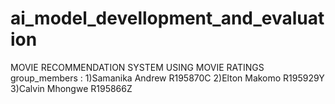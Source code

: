 # ai_model_devellopment_and_evaluation
MOVIE RECOMMENDATION SYSTEM USING MOVIE RATINGS 
    group_members :
                    1)Samanika Andrew R195870C
                    2)Elton Makomo R195929Y 
                    3)Calvin Mhongwe  R195866Z 
